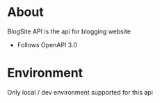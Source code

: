 # About
BlogSite API is the api for blogging website
* Follows OpenAPI 3.0

# Environment
Only local / dev environment supported for this api
